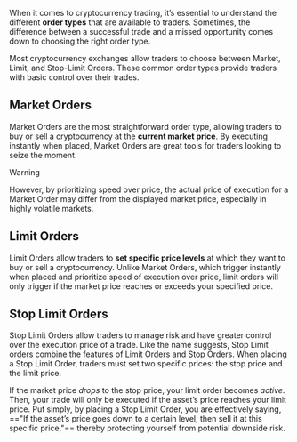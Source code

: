 When it comes to cryptocurrency trading, it’s essential to understand the different **order types** that are available to traders. Sometimes, the difference between a successful trade and a missed opportunity comes down to choosing the right order type.

Most cryptocurrency exchanges allow traders to choose between Market, Limit, and Stop-Limit Orders. These common order types provide traders with basic control over their trades.

## Market Orders

Market Orders are the most straightforward order type, allowing traders to buy or sell a cryptocurrency at the **current market price**. By executing instantly when placed, Market Orders are great tools for traders looking to seize the moment.

> [!warning]
> However, by prioritizing speed over price, the actual price of execution for a Market Order may differ from the displayed market price, especially in highly volatile markets.

## Limit Orders

Limit Orders allow traders to **set specific price levels** at which they want to buy or sell a cryptocurrency. Unlike Market Orders, which trigger instantly when placed and prioritize speed of execution over price, limit orders will only trigger if the market price reaches or exceeds your specified price.

## Stop Limit Orders

Stop Limit Orders allow traders to manage risk and have greater control over the execution price of a trade. Like the name suggests, Stop Limit orders combine the features of Limit Orders and Stop Orders. When placing a Stop Limit Order, traders must set two specific prices: the stop price and the limit price.

If the market price _drops_ to the stop price, your limit order becomes _active_. Then, your trade will only be executed if the asset’s price reaches your limit price. Put simply, by placing a Stop Limit Order, you are effectively saying, =="If the asset’s price goes down to a certain level, then sell it at this specific price,"== thereby protecting yourself from potential downside risk.
